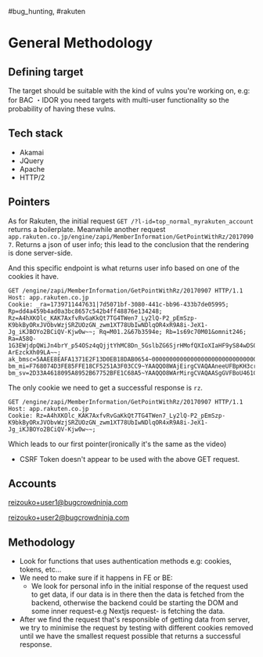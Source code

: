 
#bug_hunting, #rakuten

# General Methodology

## Defining target

The target should be suitable with the kind of vulns you're working on, e.g: for BAC ・IDOR you need targets with multi-user functionality so the probability of having these vulns.


## Tech stack
- Akamai
- JQuery
- Apache
- HTTP/2
## Pointers

As for Rakuten, the initial request `GET /?l-id=top_normal_myrakuten_account` returns a boilerplate. 
Meanwhile another request `app.rakuten.co.jp/engine/zapi/MemberInformation/GetPointWithRz/20170907`. Returns a json of user info; this lead to the conclusion that the rendering is done server-side.

And this specific endpoint is what returns user info based on one of the cookies it have.

```
GET /engine/zapi/MemberInformation/GetPointWithRz/20170907 HTTP/1.1
Host: app.rakuten.co.jp
Cookie: _ra=1739711447631|7d5071bf-3080-441c-bb96-433b7de05995; Rp=dd4a459b4ad0a3bc8657c542b4ff48876e134248; Rz=A4hXKOlc_KAK7AxfvRvGaKkQt7TG4TWen7_Ly2lQ-P2_pEmSzp-K9bkByORxJVObvWzjSRZUOzGN_zwm1XT78UbIwNDlqOR4xR9A8i-JeX1-Jg_iKJBOYo2BCiQV-Kjw0w~~; Rq=M01.2&67b3594e; Rb=1s69c70M01&omnit246; Ra=A58Q-1G3EWjdpQWiJn4brY_p54OSz4qQjjtYhMC8Dn_5GslbZG6SjrHMofQXIoXIaHF9yS84wDS0vewP1Ff_ulS3aUEnTc5d1-ArEzckXh09LA~~; ak_bmsc=5AAEE8EAFA1371E2F13D0EB18DAB0654~000000000000000000000000000000~YAAQQO8WAggirgCVAQAAseGUFBrIbg3m+m/wauTrbTg7q78W31WUakxpmuGpUXcArw8Mm/DnZMVS9yE2UOPYr/HRmcZtx6jk2Bg+rFGwvLVkpR9TBEU3aqfnrL5pxnsRljpoP19mIeC8XLVlrh0iIICc0nnljIo+dg9rkuVSMXwDjQ4qNBMYprlaxDS35U5odr/HMmqa8+iLEiV0zvaA9NNRrfbODtDHaS89T0RY82d4kPTehZLgJmL1qeSB8RTC954ahIkEpNfaLT73GNfmXlegRowQ+6rTT8Jr0EYPwJCWwoBVGcEBUewaKr9SLdPaD7ZhxUdPpZWq1/+zAlulbv5cW7jEE/OvYpXI0VPDPhCuNISf3gDnQQN7PDXpcrJjYwkILOCPcnoYnMkF; bm_mi=F768074D3FE85FFE18CF5251A3F03CC9~YAAQQO8WAjEirgCVAQAAneeUFBpKH3crwGnqGTvQEVXSweb9QBgBA0Ub+RwEr+RgHjoVcwpJXwhse1WjlvTyPcWboehWRWKQUCTC/V0BKJWidmiZZDBZ3uwN8V8xNoV4ZrExRuqwqywWHCiiMB+hdaDdskq1JPLWKjCy8kpCqdWsb4khy1ESMZuUxKb0al9TVqALozlGQPGMjtkZf4tCe64y/uOwcPqiIPg9ZIMjvBaWSvNykEhEULkQgfZViNUW+JiE521u1LAwCjnqST9ykC38lIAmzF4qwDz3lrws6R+ozzoekUWa1xYm5ZBoaBFu~1; bm_sv=2D33A4618095A8952B67752BFE1C68A5~YAAQQO8WArMirgCVAQAASgGVFBoU461CO68gg6M6yXYojgZPXVZ2IWK0fkJBspUsM0mvaXqfdQcVlcGOH5f1uMhaLwzRhZMVZkt/kfFkDCmCoerA+kxOWPufQNHil1r7GS7h9EycAZZl5esqcoo6Mb1KHvHV56PiCPHX1IuaYIZIfLf4uUofwZ0uOOnAQ0NdoqrAWQrFLWJIdlv5UBxhD4eTRSIPSbU9ZczxKLQpbmAibXJ+UPbPf2X2s/dgllJzj0jA~1
```

The only cookie we need to get a successful response is `rz`.

```
GET /engine/zapi/MemberInformation/GetPointWithRz/20170907 HTTP/1.1
Host: app.rakuten.co.jp
Cookie: Rz=A4hXKOlc_KAK7AxfvRvGaKkQt7TG4TWen7_Ly2lQ-P2_pEmSzp-K9bkByORxJVObvWzjSRZUOzGN_zwm1XT78UbIwNDlqOR4xR9A8i-JeX1-Jg_iKJBOYo2BCiQV-Kjw0w~~;
```

Which leads to our first pointer(ironically it's the same as the video)
- CSRF Token doesn't appear to be used with the above GET request. 
## Accounts

reizouko+user1@bugcrowdninja.com

reizouko+user2@bugcrowdninja.com


## Methodology

- Look for functions that uses authentication methods e.g: cookies, tokens, etc...
- We need to make sure if it happens in FE or BE:
	- We look for personal info in the initial response of the request used to get data, if our data is in there then the data is fetched from the backend, otherwise the backend could be starting the DOM and some inner request-e.g Nextjs request- is fetching the data.
- After we find the request that's responsible of getting data from server, we try to minimise the request by testing with different cookies removed until we have the smallest request possible that returns a successful response.